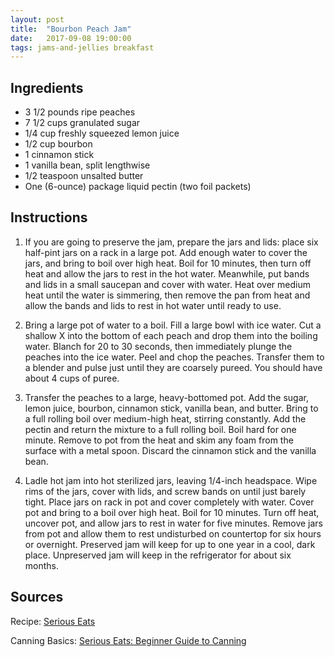 ```yaml
---
layout: post
title:  "Bourbon Peach Jam"
date:   2017-09-08 19:00:00
tags: jams-and-jellies breakfast
---
```


Ingredients
-----------
- 3 1/2 pounds ripe peaches
- 7 1/2 cups granulated sugar
- 1/4 cup freshly squeezed lemon juice
- 1/2 cup bourbon
- 1 cinnamon stick
- 1 vanilla bean, split lengthwise
- 1/2 teaspoon unsalted butter
- One (6-ounce) package liquid pectin (two foil packets)

Instructions
------------
1. If you are going to preserve the jam, prepare the jars and lids: place six
half-pint jars on a rack in a large pot. Add enough water to cover the jars,
and bring to boil over high heat. Boil for 10 minutes, then turn off heat and
allow the jars to rest in the hot water. Meanwhile, put bands and lids in a
small saucepan and cover with water. Heat over medium heat until the water is
simmering, then remove the pan from heat and allow the bands and lids to rest
in hot water until ready to use.

2. Bring a large pot of water to a boil. Fill a large bowl with ice water. Cut
a shallow X into the bottom of each peach and drop them into the boiling water.
Blanch for 20 to 30 seconds, then immediately plunge the peaches into the ice
water. Peel and chop the peaches. Transfer them to a blender and pulse just
until they are coarsely pureed. You should have about 4 cups of puree.

3. Transfer the peaches to a large, heavy-bottomed pot. Add the sugar, lemon
juice, bourbon, cinnamon stick, vanilla bean, and butter. Bring to a full
rolling boil over medium-high heat, stirring constantly. Add the pectin and
return the mixture to a full rolling boil. Boil hard for one minute. Remove to
pot from the heat and skim any foam from the surface with a metal spoon.
Discard the cinnamon stick and the vanilla bean.

4. Ladle hot jam into hot sterilized jars, leaving 1/4-inch headspace. Wipe
rims of the jars, cover with lids, and screw bands on until just barely tight.
Place jars on rack in pot and cover completely with water. Cover pot and bring
to a boil over high heat. Boil for 10 minutes. Turn off heat, uncover pot, and
allow jars to rest in water for five minutes. Remove jars from pot and allow
them to rest undisturbed on countertop for six hours or overnight. Preserved
jam will keep for up to one year in a cool, dark place. Unpreserved jam will
keep in the refrigerator for about six months.

Sources
------
Recipe: [Serious Eats](http://www.seriouseats.com/recipes/2011/07/bourbon-peach-jam-recipe.html)

Canning Basics: [Serious Eats: Beginner Guide to Canning](http://www.seriouseats.com/2012/02/how-to-can-canning-pickling-preserving-ball-jars-materials-siphoning-recipes.html)

